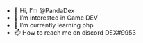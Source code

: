 - 👋 Hi, I’m @PandaDex
- 👀 I’m interested in Game DEV
- 🌱 I’m currently learning php
- 📫 How to reach me on discord DEX#9953


